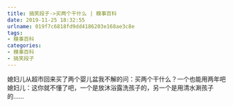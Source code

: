 ```yaml
---
title: 搞笑段子->买两个干什么 | 糗事百科
date: 2019-11-25 18:32:55
urlname: 019f7c6818fd9dd4186203e168ae3c8e
tags: 
- 糗事百科
categories:
- 糗事百科
- 搞笑段子
---
```

媳妇儿从超市回来买了两个婴儿盆我不解的问：买两个干什么？一个也能用两年吧媳妇儿：这你就不懂了吧，一个是放沐浴露洗孩子的，另一个是用清水涮孩子的……


